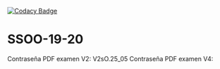 [![Codacy Badge](https://api.codacy.com/project/badge/Grade/01064553b3614bc9b7fefbf5814a6c8b)](https://www.codacy.com?utm_source=github.com&amp;utm_medium=referral&amp;utm_content=UO247346/SSOO-19-20&amp;utm_campaign=Badge_Grade)
# SSOO-19-20


Contraseña PDF examen V2: V2sO.25_05
Contraseña PDF examen V4: 